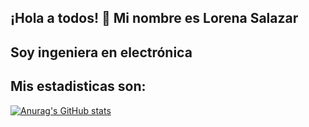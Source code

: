 ## ¡Hola a todos! 👋 Mi nombre es Lorena Salazar 

## Soy ingeniera en electrónica


## Mis estadisticas son:

[![Anurag's GitHub stats](https://github-readme-stats.vercel.app/api?username=LoreSalazar)](https://github.com/anuraghazra/github-readme-stats)

